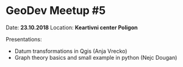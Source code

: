 # GeoDev Meetup #5

Date: __23.10.2018__
Location: __Keartivni center Poligon__

Presentations: 
* Datum transformations in Qgis (Anja Vrecko)
* Graph theory basics and small example in python (Nejc Dougan)

